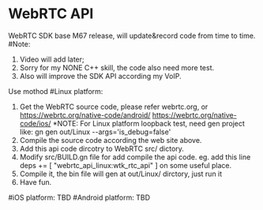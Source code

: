 # WebRTC API
WebRTC SDK base M67 release, will update&record code from time to time.
#Note:
1. Video will add later;
2. Sorry for my NONE C++  skill, the code also need more test.
3. Also will improve the SDK API according my VoIP.

Use mothod 
#Linux platform:
1. Get the WebRTC source code, please refer webrtc.org, or 
    https://webrtc.org/native-code/android/
    https://webrtc.org/native-code/ios/
    *NOTE: For Linux platform loopback test, need gen project like: gn gen out/Linux --args='is_debug=false'
2. Compile the source code according the web site above.
3. Add this api code dircotry to WebRTC src/ dictory.
4. Modify src/BUILD.gn file for add compile the api code. eg. add this line deps += [ "webrtc_api_linux:wtk_rtc_api" ] on some useful place.
5. Compile it, the bin file will gen at out/Linux/ dirctory, just run it
6. Have fun.

#iOS platform:
TBD
#Android platform:
TBD
